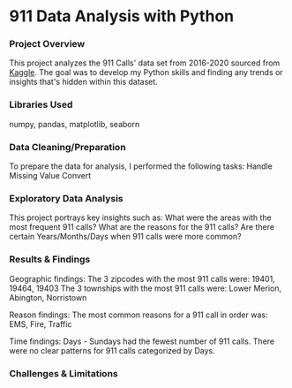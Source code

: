 # 911 Data Analysis with Python

### Project Overview
This project analyzes the 911 Calls' data set from 2016-2020 sourced from [Kaggle](https://www.kaggle.com/code/davidforerobotia/911-calls-analysis?rvi=1). The goal was to develop my Python skills and finding any trends or insights that's hidden within this dataset. 

### Libraries Used
numpy, pandas, matplotlib, seaborn

### Data Cleaning/Preparation
To prepare the data for analysis, I performed the following tasks:
Handle Missing Value
Convert


### Exploratory Data Analysis
This project portrays key insights such as: 
What were the areas with the most frequent 911 calls?
What are the reasons for the 911 calls? 
Are there certain Years/Months/Days when 911 calls were more common?

### Results & Findings
Geographic findings:
The 3 zipcodes with the most 911 calls were: 19401, 19464, 19403
The 3 townships with the most 911 calls were: Lower Merion, Abington, Norristown 

Reason findings:
The most common reasons for a 911 call in order was: EMS, Fire, Traffic

Time findings:
Days - Sundays had the fewest number of 911 calls. There were no clear patterns for 911 calls categorized by Days. 


### Challenges & Limitations


